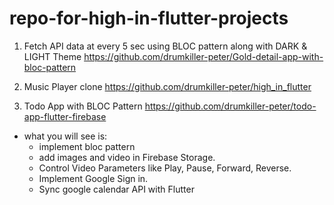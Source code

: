 # repo-for-high-in-flutter-projects

1. Fetch API data at every 5 sec using BLOC pattern along with DARK & LIGHT Theme
https://github.com/drumkiller-peter/Gold-detail-app-with-bloc-pattern

2. Music Player clone
https://github.com/drumkiller-peter/high_in_flutter

3. Todo App with BLOC Pattern
<https://github.com/drumkiller-peter/todo-app-flutter-firebase>
- what you will see is:
  * implement bloc pattern 
  * add images and video in Firebase Storage.
  * Control Video Parameters like Play, Pause, Forward, Reverse.
  * Implement Google Sign in.
  * Sync google calendar API with Flutter
